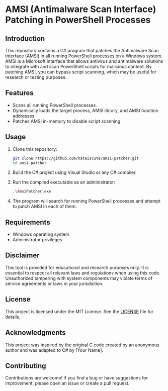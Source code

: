 
# AMSI (Antimalware Scan Interface) Patching in PowerShell Processes

## Introduction

This repository contains a C# program that patches the Antimalware Scan Interface (AMSI) in all running PowerShell processes on a Windows system. AMSI is a Microsoft interface that allows antivirus and antimalware solutions to integrate with and scan PowerShell scripts for malicious content. By patching AMSI, you can bypass script scanning, which may be useful for research or testing purposes.

## Features

- Scans all running PowerShell processes.
- Dynamically loads the target process, AMSI library, and AMSI function addresses.
- Patches AMSI in-memory to disable script scanning.

## Usage

1. Clone this repository:

   ```bash
   git clone https://github.com/hateiscute/amsi-patcher.git
   cd amsi-patcher
   ```

2. Build the C# project using Visual Studio or any C# compiler.

3. Run the compiled executable as an administrator:

   ```bash
   .\AmsiPatcher.exe
   ```

4. The program will search for running PowerShell processes and attempt to patch AMSI in each of them.

## Requirements

- Windows operating system
- Administrator privileges

## Disclaimer

This tool is provided for educational and research purposes only. It is essential to respect all relevant laws and regulations when using this code. Unauthorized tampering with system components may violate terms of service agreements or laws in your jurisdiction.

## License

This project is licensed under the MIT License. See the [LICENSE](LICENSE) file for details.

## Acknowledgments

This project was inspired by the original C code created by an anonymous author and was adapted to C# by [Your Name].

## Contributing

Contributions are welcome! If you find a bug or have suggestions for improvement, please open an issue or create a pull request.
